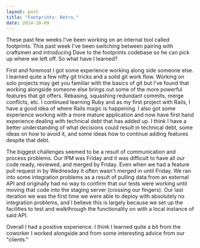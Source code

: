 ```yaml
---
layout: post
title: "Footprints: Retro."
date: 2014-10-09
---
```


These past few weeks I've been working on an internal tool called footprints. This past week I've been switching between pairing with craftsmen and introducing Dave to the footprints codebase so he can pick up where we left off. So what have I learned? 

First and foremost I got some experience working along side someone else. I learned quite a few nifty git tricks and a solid git work flow. Working on solo projects may get you familiar with the basics of git but I've found that working alongside someone else brings out some of the more powerful features that git offers. Rebasing, squashing redundant commits, merge conflicts, etc. I continued learning Ruby and as my first project with Rails, I have a good idea of where Rails magic is happening. I also got some experience working with a more mature application and now have first hand experience dealing with technical debt that has added up. I think I have a better understanding of what decisions could result in technical debt, some ideas on how to avoid it, and some ideas how to continue adding features despite that debt. 

The biggest challenges seemed to be a result of communication and process problems. Our IPM was Friday and it was difficult to have all our code ready, reviewed, and merged by Friday. Even when we had a feature pull request in by Wednesday it often wasn't merged in until Friday. We ran into some integration problems as a result of pulling data from an external API and originally had no way to confirm that our tests were working until moving that code into the staging server (crossing our fingers). Our last iteration we was the first time we were able to deploy with absolutely no integration problems, and I believe this is largely because we set up the facilities to test and walkthrough the functionality on with a local instance of said API. 

Overall I had a positive experience. I think I learned quite a bit from the coworker I worked alongside and from some interesting advice from our "clients." 